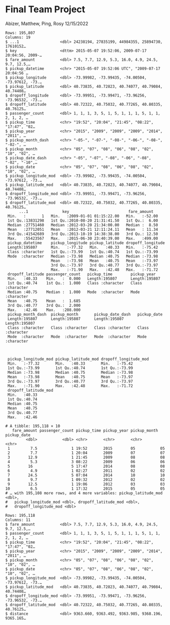 Final Team Project
================
Abizer, Matthew, Ping, Rosy
12/15/2022

    Rows: 195,807
    Columns: 19
    $ ...1                  <dbl> 24238194, 27835199, 44984355, 25894730, 17610152…
    $ key                   <dttm> 2015-05-07 19:52:06, 2009-07-17 20:04:56, 2009-…
    $ fare_amount           <dbl> 7.5, 7.7, 12.9, 5.3, 16.0, 4.9, 24.5, 9.7, 12.5,…
    $ pickup_datetime       <chr> "2015-05-07 19:52:06 UTC", "2009-07-17 20:04:56 …
    $ pickup_longitude      <dbl> -73.99982, -73.99435, -74.00504, -73.97612, -73.…
    $ pickup_latitude       <dbl> 40.73835, 40.72823, 40.74077, 40.79084, 40.74408…
    $ dropoff_longitude     <dbl> -73.99951, -73.99471, -73.96256, -73.96532, -73.…
    $ dropoff_latitude      <dbl> 40.72322, 40.75032, 40.77265, 40.80335, 40.76125…
    $ passenger_count       <dbl> 1, 1, 1, 3, 5, 1, 5, 1, 1, 1, 5, 1, 1, 2, 1, 2, …
    $ pickup_time           <chr> "19:52", "20:04", "21:45", "08:22", "17:47", "02…
    $ pickup_year           <chr> "2015", "2009", "2009", "2009", "2014", "2011", …
    $ pickup_month_dash     <chr> "-05-", "-07-", "-08-", "-06-", "-08-", "-02-", …
    $ pickup_month          <chr> "05", "07", "08", "06", "08", "02", "10", "02", …
    $ pickup_date_dash      <chr> "-05", "-07", "-08", "-06", "-08", "-02", "-10",…
    $ pickup_date           <chr> "05", "07", "08", "06", "08", "02", "10", "02", …
    $ pickup_longitude_mod  <dbl> -73.99982, -73.99435, -74.00504, -73.97612, -73.…
    $ pickup_latitude_mod   <dbl> 40.73835, 40.72823, 40.74077, 40.79084, 40.74408…
    $ dropoff_longitude_mod <dbl> -73.99951, -73.99471, -73.96256, -73.96532, -73.…
    $ dropoff_latitude_mod  <dbl> 40.72322, 40.75032, 40.77265, 40.80335, 40.76125…
          ...1               key                          fare_amount    
     Min.   :       1   Min.   :2009-01-01 01:15:22.00   Min.   :-52.00  
     1st Qu.:13831298   1st Qu.:2010-08-20 21:31:41.50   1st Qu.:  6.00  
     Median :27751460   Median :2012-03-20 21:34:00.00   Median :  8.50  
     Mean   :27712051   Mean   :2012-03-21 12:11:24.11   Mean   : 11.34  
     3rd Qu.:41542689   3rd Qu.:2013-10-19 14:38:38.00   3rd Qu.: 12.50  
     Max.   :55423567   Max.   :2015-06-30 23:40:39.00   Max.   :499.00  
     pickup_datetime    pickup_longitude pickup_latitude dropoff_longitude
     Length:195807      Min.   :-77.32   Min.   :40.33   Min.   :-75.42   
     Class :character   1st Qu.:-73.99   1st Qu.:40.74   1st Qu.:-73.99   
     Mode  :character   Median :-73.98   Median :40.75   Median :-73.98   
                        Mean   :-73.98   Mean   :40.75   Mean   :-73.97   
                        3rd Qu.:-73.97   3rd Qu.:40.77   3rd Qu.:-73.97   
                        Max.   :-71.90   Max.   :42.48   Max.   :-71.72   
     dropoff_latitude passenger_count   pickup_time        pickup_year       
     Min.   :40.33    Min.   :  0.000   Length:195807      Length:195807     
     1st Qu.:40.74    1st Qu.:  1.000   Class :character   Class :character  
     Median :40.75    Median :  1.000   Mode  :character   Mode  :character  
     Mean   :40.75    Mean   :  1.685                                        
     3rd Qu.:40.77    3rd Qu.:  2.000                                        
     Max.   :42.46    Max.   :208.000                                        
     pickup_month_dash  pickup_month       pickup_date_dash   pickup_date       
     Length:195807      Length:195807      Length:195807      Length:195807     
     Class :character   Class :character   Class :character   Class :character  
     Mode  :character   Mode  :character   Mode  :character   Mode  :character  
                                                                                
                                                                                
                                                                                
     pickup_longitude_mod pickup_latitude_mod dropoff_longitude_mod
     Min.   :-77.32       Min.   :40.33       Min.   :-75.42       
     1st Qu.:-73.99       1st Qu.:40.74       1st Qu.:-73.99       
     Median :-73.98       Median :40.75       Median :-73.98       
     Mean   :-73.98       Mean   :40.75       Mean   :-73.97       
     3rd Qu.:-73.97       3rd Qu.:40.77       3rd Qu.:-73.97       
     Max.   :-71.90       Max.   :42.48       Max.   :-71.72       
     dropoff_latitude_mod
     Min.   :40.33       
     1st Qu.:40.74       
     Median :40.75       
     Mean   :40.75       
     3rd Qu.:40.77       
     Max.   :42.46       

    # A tibble: 195,118 × 10
       fare_amount passenger_count pickup_time pickup_year pickup_month pickup_date
             <dbl>           <dbl> <chr>       <chr>       <chr>        <chr>      
     1         7.5               1 19:52       2015        05           05         
     2         7.7               1 20:04       2009        07           07         
     3        12.9               1 21:45       2009        08           08         
     4         5.3               3 08:22       2009        06           06         
     5        16                 5 17:47       2014        08           08         
     6         4.9               1 02:27       2011        02           02         
     7        24.5               5 07:04       2014        10           10         
     8         9.7               1 09:32       2012        02           02         
     9        12.5               1 19:06       2012        03           03         
    10         6.5               1 17:32       2015        05           05         
    # … with 195,108 more rows, and 4 more variables: pickup_latitude_mod <dbl>,
    #   pickup_longitude_mod <dbl>, dropoff_latitude_mod <dbl>,
    #   dropoff_longitude_mod <dbl>

    Rows: 195,118
    Columns: 11
    $ fare_amount           <dbl> 7.5, 7.7, 12.9, 5.3, 16.0, 4.9, 24.5, 9.7, 12.5,…
    $ passenger_count       <dbl> 1, 1, 1, 3, 5, 1, 5, 1, 1, 1, 5, 1, 1, 2, 1, 2, …
    $ pickup_time           <chr> "19:52", "20:04", "21:45", "08:22", "17:47", "02…
    $ pickup_year           <chr> "2015", "2009", "2009", "2009", "2014", "2011", …
    $ pickup_month          <chr> "05", "07", "08", "06", "08", "02", "10", "02", …
    $ pickup_date           <chr> "05", "07", "08", "06", "08", "02", "10", "02", …
    $ pickup_longitude_mod  <dbl> -73.99982, -73.99435, -74.00504, -73.97612, -73.…
    $ pickup_latitude_mod   <dbl> 40.73835, 40.72823, 40.74077, 40.79084, 40.74408…
    $ dropoff_longitude_mod <dbl> -73.99951, -73.99471, -73.96256, -73.96532, -73.…
    $ dropoff_latitude_mod  <dbl> 40.72322, 40.75032, 40.77265, 40.80335, 40.76125…
    $ distance              <dbl> 9363.660, 9363.492, 9363.985, 9368.196, 9365.165…

